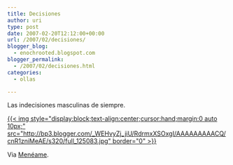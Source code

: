 ```yaml
---
title: Decisiones
author: uri
type: post
date: 2007-02-20T12:12:00+00:00
url: /2007/02/decisiones/
blogger_blog:
  - enochrooted.blogspot.com
blogger_permalink:
  - /2007/02/decisiones.html
categories:
  - ollas

---
```

Las indecisiones masculinas de siempre.

[{{< img style="display:block;text-align:center;cursor:hand;margin:0 auto 10px;" src="http://bp3.blogger.com/_WEHvyZj_jiU/RdrmxXSOxgI/AAAAAAAAACQ/cnR1zniMeAE/s320/full_125083.jpg" border="0" >}}][1]

Via <a href="http://meneame.net/story/cual-escogerias" target="_blank">Menéame</a>.

 [1]: http://bp3.blogger.com/_WEHvyZj_jiU/RdrmxXSOxgI/AAAAAAAAACQ/cnR1zniMeAE/s1600-h/full_125083.jpg